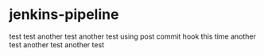 # jenkins-pipeline
test
 test 
 another test 
 another test using post commit hook this time 
 another test 
 another test 
 another test 
